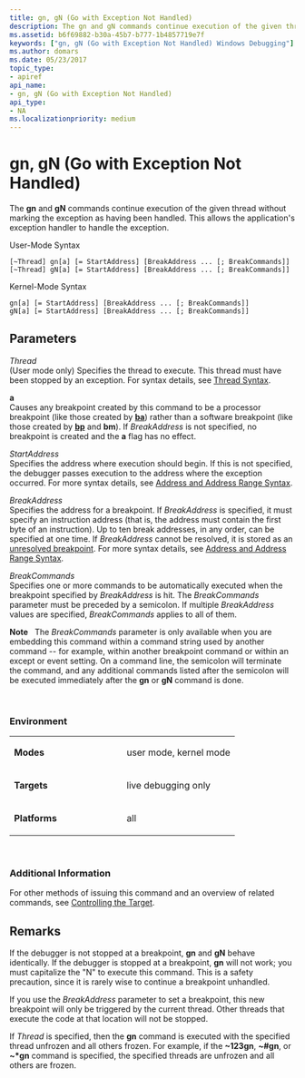 ```yaml
---
title: gn, gN (Go with Exception Not Handled)
description: The gn and gN commands continue execution of the given thread without marking the exception as having been handled. This allows the application's exception handler to handle the exception.
ms.assetid: b6f69882-b30a-45b7-b777-1b4857719e7f
keywords: ["gn, gN (Go with Exception Not Handled) Windows Debugging"]
ms.author: domars
ms.date: 05/23/2017
topic_type:
- apiref
api_name:
- gn, gN (Go with Exception Not Handled)
api_type:
- NA
ms.localizationpriority: medium
---
```


# gn, gN (Go with Exception Not Handled)


The **gn** and **gN** commands continue execution of the given thread without marking the exception as having been handled. This allows the application's exception handler to handle the exception.

User-Mode Syntax

```
[~Thread] gn[a] [= StartAddress] [BreakAddress ... [; BreakCommands]] 
[~Thread] gN[a] [= StartAddress] [BreakAddress ... [; BreakCommands]] 
```

Kernel-Mode Syntax

```
gn[a] [= StartAddress] [BreakAddress ... [; BreakCommands]] 
gN[a] [= StartAddress] [BreakAddress ... [; BreakCommands]] 
```

## <span id="ddk_cmd_go_with_exception_not_handled_dbg"></span><span id="DDK_CMD_GO_WITH_EXCEPTION_NOT_HANDLED_DBG"></span>Parameters


<span id="_______Thread______"></span><span id="_______thread______"></span><span id="_______THREAD______"></span> *Thread*   
(User mode only) Specifies the thread to execute. This thread must have been stopped by an exception. For syntax details, see [Thread Syntax](thread-syntax.md).

<span id="_______a______"></span><span id="_______A______"></span> **a**   
Causes any breakpoint created by this command to be a processor breakpoint (like those created by [**ba**](ba--break-on-access-.md)) rather than a software breakpoint (like those created by [**bp**](bp--bu--bm--set-breakpoint-.md) and **bm**). If *BreakAddress* is not specified, no breakpoint is created and the **a** flag has no effect.

<span id="_______StartAddress______"></span><span id="_______startaddress______"></span><span id="_______STARTADDRESS______"></span> *StartAddress*   
Specifies the address where execution should begin. If this is not specified, the debugger passes execution to the address where the exception occurred. For more syntax details, see [Address and Address Range Syntax](address-and-address-range-syntax.md).

<span id="_______BreakAddress______"></span><span id="_______breakaddress______"></span><span id="_______BREAKADDRESS______"></span> *BreakAddress*   
Specifies the address for a breakpoint. If *BreakAddress* is specified, it must specify an instruction address (that is, the address must contain the first byte of an instruction). Up to ten break addresses, in any order, can be specified at one time. If *BreakAddress* cannot be resolved, it is stored as an [unresolved breakpoint](unresolved-breakpoints---bu-breakpoints-.md). For more syntax details, see [Address and Address Range Syntax](address-and-address-range-syntax.md).

<span id="_______BreakCommands______"></span><span id="_______breakcommands______"></span><span id="_______BREAKCOMMANDS______"></span> *BreakCommands*   
Specifies one or more commands to be automatically executed when the breakpoint specified by *BreakAddress* is hit. The *BreakCommands* parameter must be preceded by a semicolon. If multiple *BreakAddress* values are specified, *BreakCommands* applies to all of them.

**Note**   The *BreakCommands* parameter is only available when you are embedding this command within a command string used by another command -- for example, within another breakpoint command or within an except or event setting. On a command line, the semicolon will terminate the command, and any additional commands listed after the semicolon will be executed immediately after the **gn** or **gN** command is done.

 

### <span id="Environment"></span><span id="environment"></span><span id="ENVIRONMENT"></span>Environment

<table>
<colgroup>
<col width="50%" />
<col width="50%" />
</colgroup>
<tbody>
<tr class="odd">
<td align="left"><p><strong>Modes</strong></p></td>
<td align="left"><p>user mode, kernel mode</p></td>
</tr>
<tr class="even">
<td align="left"><p><strong>Targets</strong></p></td>
<td align="left"><p>live debugging only</p></td>
</tr>
<tr class="odd">
<td align="left"><p><strong>Platforms</strong></p></td>
<td align="left"><p>all</p></td>
</tr>
</tbody>
</table>

 

### <span id="Additional_Information"></span><span id="additional_information"></span><span id="ADDITIONAL_INFORMATION"></span>Additional Information

For other methods of issuing this command and an overview of related commands, see [Controlling the Target](controlling-the-target.md).

Remarks
-------

If the debugger is not stopped at a breakpoint, **gn** and **gN** behave identically. If the debugger is stopped at a breakpoint, **gn** will not work; you must capitalize the "N" to execute this command. This is a safety precaution, since it is rarely wise to continue a breakpoint unhandled.

If you use the *BreakAddress* parameter to set a breakpoint, this new breakpoint will only be triggered by the current thread. Other threads that execute the code at that location will not be stopped.

If *Thread* is specified, then the **gn** command is executed with the specified thread unfrozen and all others frozen. For example, if the **~123gn**, **~\#gn**, or **~\*gn** command is specified, the specified threads are unfrozen and all others are frozen.

 

 





